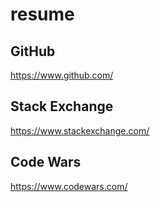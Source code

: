 resume
======

GitHub
------
https://www.github.com/

Stack Exchange
-------------
https://www.stackexchange.com/

Code Wars
---------
https://www.codewars.com/